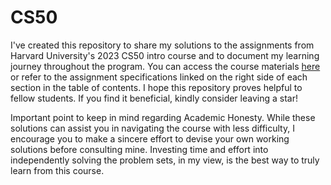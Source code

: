 # CS50

I've created this repository to share my solutions to the assignments from Harvard University's 2023 CS50 intro course and to document my learning journey throughout the program. 
You can access the course materials [here](https://cs50.harvard.edu/x/2023/) or refer to the assignment specifications linked on the right side of each section in the table of contents. 
I hope this repository proves helpful to fellow students. If you find it beneficial, kindly consider leaving a star!

Important point to keep in mind regarding Academic Honesty. While these solutions can assist you in navigating the course with less difficulty, 
I encourage you to make a sincere effort to devise your own working solutions before consulting mine. 
Investing time and effort into independently solving the problem sets, in my view, is the best way to truly learn from this course.

